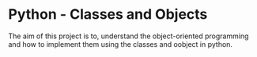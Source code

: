 # Python - Classes and Objects

The aim of this project is to, understand the object-oriented programming
and how to implement them using the classes and oobject in python.
